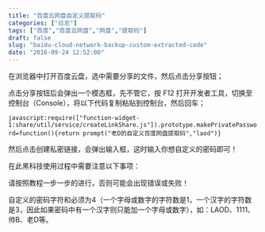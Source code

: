 ```yaml
---
title: "百度云网盘自定义提取码"
categories: ["日志"]
tags: ["百度","百度云网盘","网盘","提取码"]
draft: false
slug: "baidu-cloud-network-backup-custom-extracted-code"
date: "2016-09-24 12:52:00"
---
```


在浏览器中打开百度云盘，选中需要分享的文件，然后点击分享按钮；

点击分享按钮后会弹出一个模态框，先不管它，按 F12 打开开发者工具，切换至控制台（Console），将以下代码复制粘贴到控制台，然后回车；

`javascript:require(["function-widget-1:share/util/service/createLinkShare.js"]).prototype.makePrivatePassword=function(){return prompt("老D的自定义百度网盘提取码","laod")}`

然后点击创建私密链接，会弹出输入框，这时输入你想自定义的密码即可！

在此黑科技使用过程中需要注意以下事项：

请按照教程一步一步的进行，否则可能会出现错误或失败！

自定义的密码字符和必须为4（一个字母或数字的字符数是1，一个汉字的字符数是3，因此如果密码中有一个汉字则只能加一个字母或数字），如：LAOD、1111、帅B、老D等。
